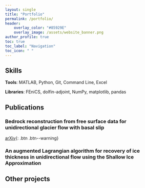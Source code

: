 ```yaml
---
layout: single
title: "Portfolio"
permalink: /portfolio/
header:
    overlay_color: "#85929E"
    overlay_image: /assets/website_banner.png
author_profile: true
toc: true
toc_label: "Navigation"
toc_icon: " "
---
```


## Skills
**Tools**: MATLAB, Python, Git, Command Line, Excel

**Libraries**: FEniCS, dolfin-adjoint, NumPy, matplotlib, pandas

## Publications

### Bedrock reconstruction from free surface data for unidirectional glacier flow with basal slip

[arXiv](https://arxiv.org/abs/2006.13310){: .btn .btn--warning}

### An augmented Lagrangian algorithm for recovery of ice thickness in unidirectional flow using the Shallow Ice Approximation

## Other projects



